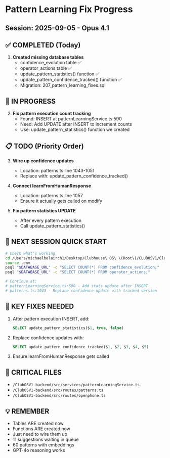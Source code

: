 # Pattern Learning Fix Progress
## Session: 2025-09-05 - Opus 4.1

## ✅ COMPLETED (Today)
1. **Created missing database tables** 
   - confidence_evolution table ✅
   - operator_actions table ✅
   - update_pattern_statistics() function ✅
   - update_pattern_confidence_tracked() function ✅
   - Migration: 207_pattern_learning_fixes.sql

## 🔧 IN PROGRESS
2. **Fix pattern execution count tracking**
   - Found: INSERT at patternLearningService.ts:590
   - Need: Add UPDATE after INSERT to increment counts
   - Use: update_pattern_statistics() function we created

## 📋 TODO (Priority Order)
3. **Wire up confidence updates** 
   - Location: patterns.ts line 1043-1051
   - Replace with: update_pattern_confidence_tracked()

4. **Connect learnFromHumanResponse**
   - Location: patterns.ts line 1057
   - Ensure it actually gets called on modify

5. **Fix pattern statistics UPDATE**
   - After every pattern execution
   - Call update_pattern_statistics()

## 🎯 NEXT SESSION QUICK START
```bash
# Check what's working
cd /Users/michaelbelairch1/Desktop/Clubhouse\ OS\ \(Root\)/CLUBOSV1/ClubOSV1-backend
source .env
psql "$DATABASE_URL" -c "SELECT COUNT(*) FROM confidence_evolution;"
psql "$DATABASE_URL" -c "SELECT COUNT(*) FROM operator_actions;"

# Continue at:
# patternLearningService.ts:590 - Add stats update after INSERT
# patterns.ts:1043 - Replace confidence update with tracked version
```

## 🔑 KEY FIXES NEEDED
1. After pattern execution INSERT, add:
   ```sql
   SELECT update_pattern_statistics($1, true, false)
   ```

2. Replace confidence updates with:
   ```sql
   SELECT update_pattern_confidence_tracked($1, $2, $3, $4, $5)
   ```

3. Ensure learnFromHumanResponse gets called

## 📍 CRITICAL FILES
- `/ClubOSV1-backend/src/services/patternLearningService.ts`
- `/ClubOSV1-backend/src/routes/patterns.ts` 
- `/ClubOSV1-backend/src/routes/openphone.ts`

## 💡 REMEMBER
- Tables ARE created now
- Functions ARE created now
- Just need to wire them up
- 11 suggestions waiting in queue
- 60 patterns with embeddings
- GPT-4o reasoning works